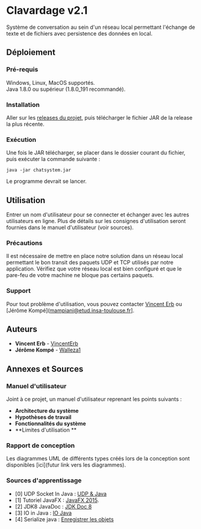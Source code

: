 # Clavardage v2.1

Système de conversation au sein d'un réseau local permettant l'échange de texte et de fichiers avec persistence des données en local.

## Déploiement

### Pré-requis
Windows, Linux, MacOS supportés.  
Java 1.8.0 ou supérieur (1.8.0_191 recommandé).

### Installation
Aller sur les [releases du projet](https://github.com/Walleza1/ChatSystem/releases), puis télécharger le fichier JAR de la release la plus récente.

### Exécution
Une fois le JAR télécharger, se placer dans le dossier courant du fichier, puis exécuter la commande suivante : 
```
java -jar chatsystem.jar
```
Le programme devrait se lancer.

## Utilisation
Entrer un nom d'utilisateur pour se connecter et échanger avec les autres utilisateurs en ligne. Plus de détails sur les consignes d'utilisation seront fournies dans le manuel d'utilisateur (voir sources).

### Précautions
Il est nécessaire de mettre en place notre solution dans un réseau local permettant le bon transit des paquets UDP et TCP utilisés par notre application. Vérifiez que votre réseau local est bien configuré et que le pare-feu de votre machine ne bloque pas certains paquets.

### Support
Pour tout problème d'utilisation, vous pouvez contacter [Vincent Erb](erb@etud.insa-toulouse.fr) ou [Jérôme Kompé](mampiani@etud.insa-toulouse.fr].

## Auteurs
* **Vincent Erb** - [VincentErb](https://github.com/VincentErb)
* **Jérôme Kompé** - [Walleza1](https://github.com/Walleza1)

## Annexes et Sources

### Manuel d'utilisateur
Joint à ce projet, un manuel d'utilisateur reprenant les points suivants : 
* **Architecture du système**
* **Hypothèses de travail**
* **Fonctionnalités du système**
* **Limites d'utilisation **

### Rapport de conception
Les diagrammes UML de différents types créés lors de la conception sont disponibles [ici](futur link vers les diagrammes).

### Sources d'apprentissage 
* [0] UDP Socket In Java : [UDP & Java](https://www.baeldung.com/udp-in-java)
* [1] Tutoriel JavaFX : [JavaFX 2015](https://code.makery.ch/fr/library/javafx-tutorial/).
* [2] JDK8 JavaDoc : [JDK Doc 8](https://docs.oracle.com/javase/8/docs/api/)
* [3] IO in Java : [IO Java](https://www.jmdoudoux.fr/java/dej/chap-flux.htm)
* [4] Serialize java : [Enregistrer les objets](http://blog.paumard.org/cours/java/chap10-entrees-sorties-serialization.html)
